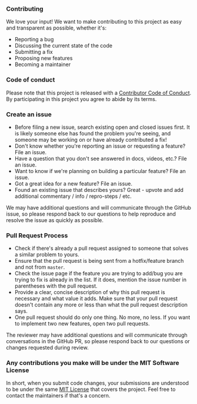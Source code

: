 ### Contributing
We love your input! We want to make contributing to this project as easy and transparent as possible, whether it's:

- Reporting a bug
- Discussing the current state of the code
- Submitting a fix
- Proposing new features
- Becoming a maintainer

### Code of conduct

Please note that this project is released with a [Contributor Code of Conduct](https://github.com/RiteshPuvvada/Real-Time-Chat-Supabase-NextJs/blob/main/.github/CODE_OF_CONDUCT.md). By participating in this project you agree to abide by its terms.

 ### Create an issue
 - Before filing a new issue, search existing open and closed issues first. It is  likely someone else has found the problem you're seeing, and someone may be working on or have already contributed a fix!
 - Don't know whether you're reporting an issue or requesting a feature? File an issue.
 - Have a question that you don't see answered in docs, videos, etc.? File an issue.
 - Want to know if we're planning on building a particular feature? File an issue.
 - Got a great idea for a new feature? File an issue.
 - Found an existing issue that describes yours? Great - upvote and add additional commentary / info / repro-steps / etc.
 
We may have additional questions and will communicate through the GitHub issue, so please respond back to our questions to help reproduce and resolve the issue as quickly as possible.

### Pull Request Process

 -  Check if there's already a pull request assigned to someone that solves a similar problem to yours.
 - Ensure that the pull request is being sent from a hotfix/feature branch and not from `master`.
 - Check the issue page if the feature you are trying to add/bug you are trying to fix is already in the list. If it does, mention the issue number in parentheses with the pull request.
 - Provide a clear, concise description of why this pull request is necessary and what value it adds. Make sure that your pull request doesn't contain any more or less than what the pull request description says.
 - One pull request should do only one thing. No more, no less. If you want to implement two new features, open two pull requests.
   
The reviewer may have additional questions and will communicate through conversations in the GitHub PR, so please respond back to our questions or changes requested during review.
 
### Any contributions you make will be under the MIT Software License
In short, when you submit code changes, your submissions are understood to be under the same [MIT License](https://github.com/RiteshPuvvada/Real-Time-Chat-Supabase-NextJs/blob/main/LICENSE) that covers the project. Feel free to contact the maintainers if that's a concern.
